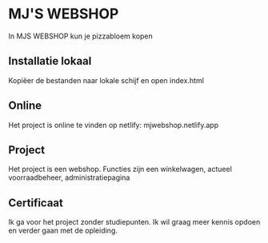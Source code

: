 # MJ'S WEBSHOP

In MJS WEBSHOP kun je pizzabloem kopen

## Installatie lokaal

Kopiëer de bestanden naar lokale schijf en open index.html

## Online

Het project is online te vinden op netlify: mjwebshop.netlify.app

## Project

Het project is een webshop.
Functies zijn een winkelwagen, actueel voorraadbeheer, administratiepagina

## Certificaat

Ik ga voor het project zonder studiepunten. Ik wil graag meer kennis opdoen en verder gaan met de opleiding.


